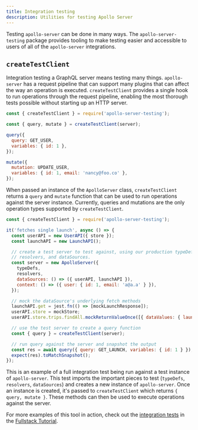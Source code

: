 ```yaml
---
title: Integration testing
description: Utilities for testing Apollo Server
---
```


Testing `apollo-server` can be done in many ways. The `apollo-server-testing` package provides tooling to make testing easier and accessible to users of all of the `apollo-server` integrations.

## `createTestClient`

Integration testing a GraphQL server means testing many things. `apollo-server` has a request pipeline that can support many plugins that can affect the way an operation is executed. `createTestClient` provides a single hook to run operations through the request pipeline, enabling the most thorough tests possible without starting up an HTTP server.

```javascript
const { createTestClient } = require('apollo-server-testing');

const { query, mutate } = createTestClient(server);

query({
  query: GET_USER,
  variables: { id: 1 },
});

mutate({
  mutation: UPDATE_USER,
  variables: { id: 1, email: 'nancy@foo.co' },
});
```

When passed an instance of the `ApolloServer` class, `createTestClient` returns a `query` and `mutate` function that can be used to run operations against the server instance. Currently, queries and mutations are the only operation types supported by `createTestClient`.

```javascript
const { createTestClient } = require('apollo-server-testing');

it('fetches single launch', async () => {
  const userAPI = new UserAPI({ store });
  const launchAPI = new LaunchAPI();

  // create a test server to test against, using our production typeDefs,
  // resolvers, and dataSources.
  const server = new ApolloServer({
    typeDefs,
    resolvers,
    dataSources: () => ({ userAPI, launchAPI }),
    context: () => ({ user: { id: 1, email: 'a@a.a' } }),
  });

  // mock the dataSource's underlying fetch methods
  launchAPI.get = jest.fn(() => [mockLaunchResponse]);
  userAPI.store = mockStore;
  userAPI.store.trips.findAll.mockReturnValueOnce([{ dataValues: { launchId: 1 } }]);

  // use the test server to create a query function
  const { query } = createTestClient(server);

  // run query against the server and snapshot the output
  const res = await query({ query: GET_LAUNCH, variables: { id: 1 } });
  expect(res).toMatchSnapshot();
});
```

This is an example of a full integration test being run against a test instance of `apollo-server`. This test imports the important pieces to test (`typeDefs`, `resolvers`, `dataSources`) and creates a new instance of `apollo-server`. Once an instance is created, it's passed to `createTestClient` which returns `{ query, mutate }`. These methods can then be used to execute operations against the server.

For more examples of this tool in action, check out the [integration tests](https://github.com/apollographql/fullstack-tutorial/blob/master/final/server/src/__tests__/integration.js) in the [Fullstack Tutorial](https://www.apollographql.com/docs/tutorial/introduction.html).
